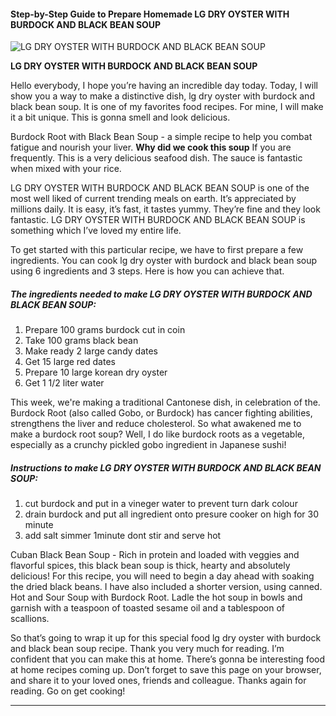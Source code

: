             

#### Step-by-Step Guide to Prepare Homemade LG DRY OYSTER WITH BURDOCK AND BLACK BEAN SOUP

![LG DRY OYSTER WITH BURDOCK AND BLACK BEAN SOUP](https://img-global.cpcdn.com/recipes/45180069/751x532cq70/lg-dry-oyster-with-burdock-and-black-bean-soup-recipe-main-photo.jpg)

**LG DRY OYSTER WITH BURDOCK AND BLACK BEAN SOUP**

Hello everybody, I hope you’re having an incredible day today. Today, I will show you a way to make a distinctive dish, lg dry oyster with burdock and black bean soup. It is one of my favorites food recipes. For mine, I will make it a bit unique. This is gonna smell and look delicious.

Burdock Root with Black Bean Soup - a simple recipe to help you combat fatigue and nourish your liver. **Why did we cook this soup** If you are frequently. This is a very delicious seafood dish. The sauce is fantastic when mixed with your rice.

LG DRY OYSTER WITH BURDOCK AND BLACK BEAN SOUP is one of the most well liked of current trending meals on earth. It’s appreciated by millions daily. It is easy, it’s fast, it tastes yummy. They’re fine and they look fantastic. LG DRY OYSTER WITH BURDOCK AND BLACK BEAN SOUP is something which I’ve loved my entire life.

To get started with this particular recipe, we have to first prepare a few ingredients. You can cook lg dry oyster with burdock and black bean soup using 6 ingredients and 3 steps. Here is how you can achieve that.

##### The ingredients needed to make LG DRY OYSTER WITH BURDOCK AND BLACK BEAN SOUP:

1.  Prepare 100 grams burdock cut in coin
2.  Take 100 grams black bean
3.  Make ready 2 large candy dates
4.  Get 15 large red dates
5.  Prepare 10 large korean dry oyster
6.  Get 1 1/2 liter water

This week, we're making a traditional Cantonese dish, in celebration of the. Burdock Root (also called Gobo, or Burdock) has cancer fighting abilities, strengthens the liver and reduce cholesterol. So what awakened me to make a burdock root soup? Well, I do like burdock roots as a vegetable, especially as a crunchy pickled gobo ingredient in Japanese sushi!

##### Instructions to make LG DRY OYSTER WITH BURDOCK AND BLACK BEAN SOUP:

1.  cut burdock and put in a vineger water to prevent turn dark colour
2.  drain burdock and put all ingredient onto presure cooker on high for 30 minute
3.  add salt simmer 1minute dont stir and serve hot

Cuban Black Bean Soup - Rich in protein and loaded with veggies and flavorful spices, this black bean soup is thick, hearty and absolutely delicious! For this recipe, you will need to begin a day ahead with soaking the dried black beans. I have also included a shorter version, using canned. Hot and Sour Soup with Burdock Root. Ladle the hot soup in bowls and garnish with a teaspoon of toasted sesame oil and a tablespoon of scallions.

So that’s going to wrap it up for this special food lg dry oyster with burdock and black bean soup recipe. Thank you very much for reading. I’m confident that you can make this at home. There’s gonna be interesting food at home recipes coming up. Don’t forget to save this page on your browser, and share it to your loved ones, friends and colleague. Thanks again for reading. Go on get cooking!

* * *